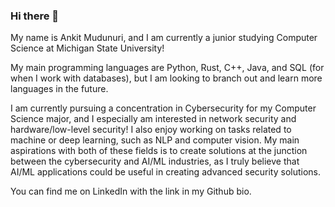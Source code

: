 ### Hi there 👋

My name is Ankit Mudunuri, and I am currently a junior studying Computer Science at Michigan State University!

My main programming languages are Python, Rust, C++, Java, and SQL (for when I work with databases), but I am looking to branch out and learn more languages in the future.

I am currently pursuing a concentration in Cybersecurity for my Computer Science major, and I especially am interested in network security and hardware/low-level security! I also enjoy working on tasks related to machine or deep learning, such as NLP and computer vision. My main aspirations with both of these fields is to create solutions at the junction between the cybersecurity and AI/ML industries, as I truly believe that AI/ML applications could be useful in creating advanced security solutions.

You can find me on LinkedIn with the link in my Github bio.

<!--
**ankitmudunuri/ankitmudunuri** is a ✨ _special_ ✨ repository because its `README.md` (this file) appears on your GitHub profile.

Here are some ideas to get you started:

- 🔭 I’m currently working on ...
- 🌱 I’m currently learning ...
- 👯 I’m looking to collaborate on ...
- 🤔 I’m looking for help with ...
- 💬 Ask me about ...
- 📫 How to reach me: ...
- 😄 Pronouns: ...
- ⚡ Fun fact: ...
-->
